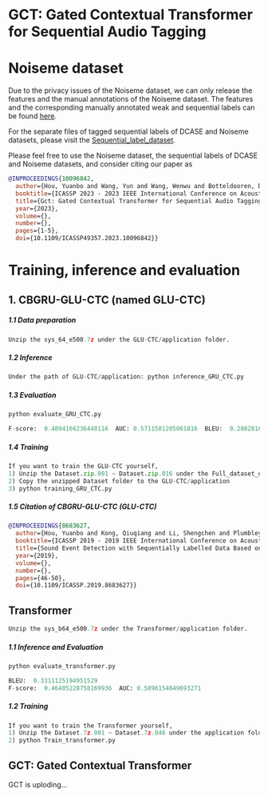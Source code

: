 # GCT: Gated Contextual Transformer for Sequential Audio Tagging
 
# Noiseme dataset

Due to the privacy issues of the Noiseme dataset, we can only release the features and the manual annotations of the Noiseme dataset. The features and the corresponding manually annotated weak and sequential labels can be found <a href="https://github.com/Yuanbo2020/GCT/tree/main/Full_dataset_of_Noiseme" 
target="https://github.com/Yuanbo2020/GCT/tree/main/Full_dataset_of_Noiseme">here</a>.

For the separate files of tagged sequential labels of DCASE and Noiseme datasets, please visit the <a href="https://github.com/Yuanbo2020/GCT/tree/main/Sequential_label_dataset" 
target="https://github.com/Yuanbo2020/GCT/tree/main/Sequential_label_dataset">Sequential_label_dataset</a>.

Please feel free to use the Noiseme dataset, the sequential labels of DCASE and Noiseme datasets, and consider citing our paper as

```bibtex
@INPROCEEDINGS{10096842,
  author={Hou, Yuanbo and Wang, Yun and Wang, Wenwu and Botteldooren, Dick},
  booktitle={ICASSP 2023 - 2023 IEEE International Conference on Acoustics, Speech and Signal Processing (ICASSP)}, 
  title={Gct: Gated Contextual Transformer for Sequential Audio Tagging}, 
  year={2023},
  volume={},
  number={},
  pages={1-5},
  doi={10.1109/ICASSP49357.2023.10096842}}
```


# Training, inference and evaluation

## 1. CBGRU-GLU-CTC (named GLU-CTC)

##### 1.1 Data preparation

```python
Unzip the sys_64_e500.7z under the GLU-CTC/application folder.
```
##### 1.2 Inference 
```python
Under the path of GLU-CTC/application: python inference_GRU_CTC.py
```
##### 1.3 Evaluation
```python
python evaluate_GRU_CTC.py
```
```python
F-score:  0.4894166236448116  AUC: 0.5711581205061816  BLEU:  0.28028168048735863
```
##### 1.4 Training
```python
If you want to train the GLU-CTC yourself, 
1) Unzip the Dataset.zip.001 ~ Dataset.zip.016 under the Full_dataset_of_Noiseme folder
2) Copy the unzipped Dataset folder to the GLU-CTC/application
3) python training_GRU_CTC.py
```
##### 1.5 Citation of CBGRU-GLU-CTC (GLU-CTC)

```bibtex
@INPROCEEDINGS{8683627,
  author={Hou, Yuanbo and Kong, Qiuqiang and Li, Shengchen and Plumbley, Mark D.},
  booktitle={ICASSP 2019 - 2019 IEEE International Conference on Acoustics, Speech and Signal Processing (ICASSP)}, 
  title={Sound Event Detection with Sequentially Labelled Data Based on Connectionist Temporal Classification and Unsupervised Clustering}, 
  year={2019},
  volume={},
  number={},
  pages={46-50},
  doi={10.1109/ICASSP.2019.8683627}}
```

## Transformer
```python
Unzip the sys_b64_e500.7z under the Transformer/application folder.
```

##### 1.1 Inference and Evaluation
```python
python evaluate_transformer.py
```
```python 
BLEU:  0.3311125194951529
F-score:  0.46405228758169936  AUC: 0.5896154049693271
```

##### 1.2 Training
```python
If you want to train the Transformer yourself, 
1) Unzip the Dataset.7z.001 ~ Dataset.7z.046 under the application folder
2) python Train_transformer.py
```


## GCT: Gated Contextual Transformer




GCT is uploding...
 
